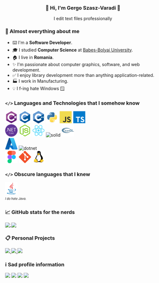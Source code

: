 <h3 align="center">👋 Hi, I'm Gergo Szasz-Varadi 👋</h3>
<p align="center">I edit text files professionally</p>

<h3>📖 Almost everything about me</h3>
<ul>
  <li>⌨️ I'm a <b>Software Developer</b>.</li>
  <li>🎓 I studied <b>Computer Science</b> at <a href="https://www.ubbcluj.ro/en/facultati/matematica_informatica">Babeș-Bolyai University</a>.</li>
  <li>🏠 I live in <b>Romania</b>.</li>
  <li>✨ I'm passionate about computer graphics, software, and web development.</li>
  <li>✅ I enjoy library development more than anything application-related.</li>
  <li>🏭 I work in Manufacturing.</li>
  <li>💡 I f-ing hate Windows 🪟</li>
</ul>

<h3><code>&lt;/&gt;</code> Languages and Technologies that I somehow know</h3>
<span><img height="40" alt="csharp" src="https://github.com/devicons/devicon/blob/master/icons/csharp/csharp-original.svg"></span>
<span><img height="40" alt="c" src="https://github.com/devicons/devicon/blob/master/icons/c/c-original.svg"></span>
<span><img height="40" alt="c++" src="https://github.com/devicons/devicon/blob/master/icons/cplusplus/cplusplus-original.svg"></span>
<span><img height="40" alt="python" src="https://github.com/devicons/devicon/blob/master/icons/python/python-original.svg"></span>
<span><img height="40" alt="javascript" src="https://github.com/devicons/devicon/blob/master/icons/javascript/javascript-original.svg"></span>
<span><img height="40" alt="typescript" src="https://github.com/devicons/devicon/blob/master/icons/typescript/typescript-original.svg"></span>
</br>
<span><img height="40" alt="dotnet" src="https://github.com/devicons/devicon/blob/master/icons/dotnetcore/dotnetcore-original.svg"></span>
<span><img height="40" alt="react" src="https://github.com/devicons/devicon/blob/master/icons/nodejs/nodejs-original.svg"></span>
<span><img height="40" alt="react" src="https://github.com/devicons/devicon/blob/master/icons/react/react-original.svg"></span>
<span><img height="40" alt="solid" src="https://www.solidjs.com/assets/logo-123b04bc.svg"></span>
<span><img height="40" alt="react" src="https://github.com/devicons/devicon/blob/master/icons/opengl/opengl-original.svg"></span>
</br>
<span><img height="40" alt="dotnet" src="https://github.com/devicons/devicon/blob/master/icons/azure/azure-original.svg"></span>
<span><img height="40" alt="dotnet" src="https://upload.wikimedia.org/wikipedia/commons/9/94/Cloudflare_Logo.png"></span>
</br>
<span><img height="40" alt="dotnet" src="https://github.com/devicons/devicon/blob/master/icons/figma/figma-original.svg"></span>
<span><img height="40" alt="dotnet" src="https://github.com/devicons/devicon/blob/master/icons/git/git-original.svg"></span>
<span><img height="40" alt="dotnet" src="https://github.com/devicons/devicon/blob/master/icons/linux/linux-original.svg"></span>

<h3><code>&lt;/&gt;</code> Obscure languages that I knew</h3>
<span><img height="40" alt="java" src="https://github.com/devicons/devicon/blob/master/icons/java/java-original.svg"></span>
<br/>
<sup><sub><i>I do hate Java.</i></sub></sup>

<h3>📈 GitHub stats for the nerds</h3>

<a href="https://github.com/gergoszaszvaradi">
  <img height=175 align="center" src="https://github-readme-stats.vercel.app/api?username=gergoszaszvaradi&include_all_commits=true&count_private=true&show_icons=true&theme=transparent&hide_title=true&text_bold=false&text_color=434d58&hide_border=true" />
  <img height=175 align="center" src="https://github-readme-stats.vercel.app/api/top-langs/?username=gergoszaszvaradi&langs_count=5&layout=donut&theme=transparent&text_bold=false&text_color=434d58&hide_border=true&hide_title=true" />
</a>

<h3>📋 Personal Projects</h3>

<a href="https://github.com/gergoszaszvaradi/greyboard">
  <img src="https://github-readme-stats.vercel.app/api/pin/?username=gergoszaszvaradi&repo=greyboard&theme=transparent&hide_border=true&text_color=ffffff)](https://github.com/gergoszaszvaradi/greyboard" />
</a>
<a href="https://github.com/gergoszaszvaradi/spruce-engine">
  <img src="https://github-readme-stats.vercel.app/api/pin/?username=gergoszaszvaradi&repo=spruce-engine&theme=transparent&hide_border=true&text_color=ffffff)](https://github.com/gergoszaszvaradi/greyboard" />
</a>
<a href="https://github.com/gergoszaszvaradi/layout.css">
  <img src="https://github-readme-stats.vercel.app/api/pin/?username=gergoszaszvaradi&repo=layout.css&theme=transparent&hide_border=true&text_color=ffffff)](https://github.com/gergoszaszvaradi/greyboard" />
</a>

<h3>ℹ️ Sad profile information</h3>
<span><img src="https://badges.pufler.dev/visits/gergoszaszvaradi/gergoszaszvaradi?style=for-the-badge&labelColor=white&color=4f94ef"/></span>
<span><img src="https://badges.pufler.dev/years/gergoszaszvaradi?style=for-the-badge&labelColor=white&color=4f94ef"/></span>
<span><img src="https://badges.pufler.dev/repos/gergoszaszvaradi?style=for-the-badge&labelColor=white&color=4f94ef"/></span>
<span><img src="https://badges.pufler.dev/commits/monthly/gergoszaszvaradi?style=for-the-badge&labelColor=white&color=4f94ef"/></span>
